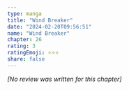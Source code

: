 ```yaml
---
type: manga
title: "Wind Breaker"
date: "2024-02-20T09:56:51"
name: "Wind Breaker"
chapter: 26
rating: 3
ratingEmoji: ⭐️⭐️⭐️
share: false
---
```


_[No review was written for this chapter]_
